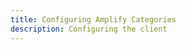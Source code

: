 ```yaml
---
title: Configuring Amplify Categories
description: Configuring the client 
---
```


<inline-fragment platform="js" src="~/lib/client-configuration/fragments/js/js-configuration.md"></inline-fragment>